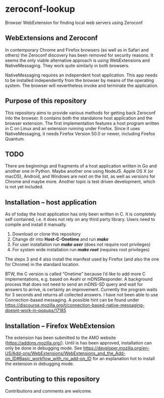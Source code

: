 zeroconf-lookup
===============

Browser WebExtension for finding local web servers using Zeroconf

WebExtensions and Zeroconf
--------------------------

In contemporary Chrome and Firefox browsers (as well as in Safari and
others) the Zeroconf discovery has been removed for security reasons. It
seems the only viable alternative approach is using WebExtensions and
NativeMessaging. They work quite similarly in both browsers.

NativeMessaging requires an independent host application. This app needs
to be installed independently from the browser by means of the operating
system. The browser will nevertheless invoke and terminate the
application.

Purpose of this repository
--------------------------

This repository aims to provide various methods for getting back
Zeroconf into the browser. It contains both the standalone host
application and the browser extension. The first implementation features
a host program written in C on Linux and an extension running under
Firefox. Since it uses NativeMessaging, it needs Firefox Version 50.0 or
newer, including Firefox Quantum.

TODO
----

There are beginnings and fragments of a host application written in Go
and another one in Python. Maybe another one using NodeJS. Apple OS X
(or macOS), Android, and Windows are next on the list, as well as
versions for Chrome and maybe more. Another topic is test driven
development, which is not yet included.

Installation – host application
-------------------------------

As of today the host application has only been written in C. It is
completely self contained, i.e. it does not rely on any third party
library. Users need to compile and install it manually.

1.  Download or clone this repository
2.  Change dir into **Host-C-Onetime** and run ***make***
3.  For user installation run ***make user*** (does not require
    root privileges)
4.  For system wide installation run ***make root*** (requires
    root privileges)

The steps 3 and 4 also install the manifest used by Firefox (and also
the one for Chrome) in the standard location.

BTW, the C version is called “Onetime” because I’d like to add more C
implementations, e.g. based on Avahi or mDNSResponder. A background
process that does not need to send an mDNS-SD query and wait for answers
to arrive, is certainly an improvement. Currently the program waits for
3 seconds and returns all collected answers. I have not been able to use
Connection-based messaging. A possible hint can be found under
<https://discourse.mozilla.org/t/connection-based-native-messaging-doesnt-work-in-popups/17185>

Installation – Firefox WebExtension
-----------------------------------

The extension has been submitted to the AMO website
(<https://addons.mozilla.org/>). Until is has been approved,
installation can only be done in debugging mode. See
<https://developer.mozilla.org/en-US/Add-ons/WebExtensions/WebExtensions_and_the_Add-on_ID#Basic_workflow_with_no_add-on_ID>
for an explanation hot to install the extension in debugging mode.

Contributing to this repository
-------------------------------

Contributions and comments are welcome.


